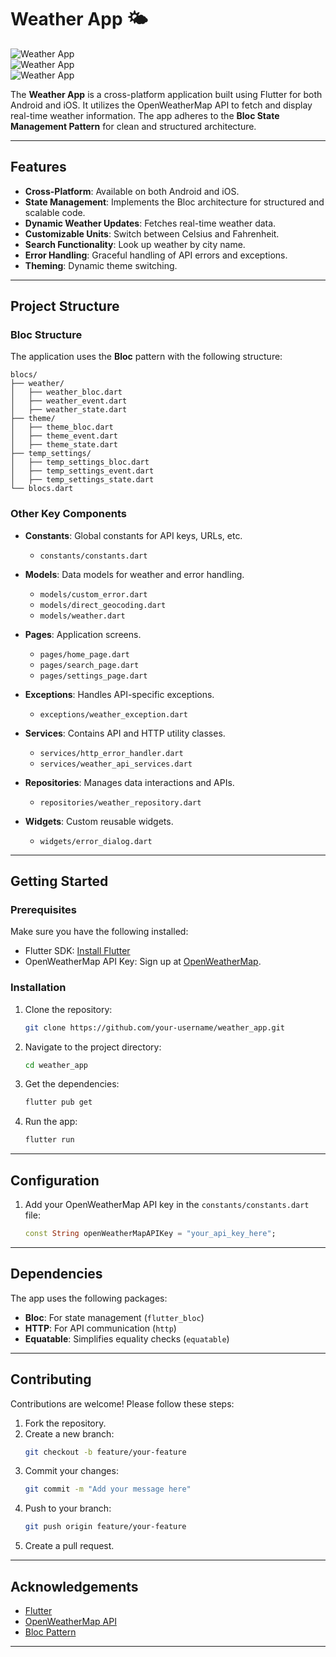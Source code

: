 # Weather App 🌤️

![Weather App](https://img.shields.io/badge/version-1.0-blue.svg)  
![Weather App](https://img.shields.io/badge/platform-Flutter-lightblue.svg)  
![Weather App](https://img.shields.io/badge/api-openweathermap.org-brightgreen.svg)

The **Weather App** is a cross-platform application built using Flutter for both Android and iOS. It utilizes the OpenWeatherMap API to fetch and display real-time weather information. The app adheres to the **Bloc State Management Pattern** for clean and structured architecture.

---

## Features

- **Cross-Platform**: Available on both Android and iOS.
- **State Management**: Implements the Bloc architecture for structured and scalable code.
- **Dynamic Weather Updates**: Fetches real-time weather data.
- **Customizable Units**: Switch between Celsius and Fahrenheit.
- **Search Functionality**: Look up weather by city name.
- **Error Handling**: Graceful handling of API errors and exceptions.
- **Theming**: Dynamic theme switching.

---

## Project Structure

### **Bloc Structure**

The application uses the **Bloc** pattern with the following structure:

```
blocs/
├── weather/
│   ├── weather_bloc.dart
│   ├── weather_event.dart
│   ├── weather_state.dart
├── theme/
│   ├── theme_bloc.dart
│   ├── theme_event.dart
│   ├── theme_state.dart
├── temp_settings/
│   ├── temp_settings_bloc.dart
│   ├── temp_settings_event.dart
│   ├── temp_settings_state.dart
└── blocs.dart
```

### **Other Key Components**

- **Constants**: Global constants for API keys, URLs, etc.
    - `constants/constants.dart`

- **Models**: Data models for weather and error handling.
    - `models/custom_error.dart`
    - `models/direct_geocoding.dart`
    - `models/weather.dart`

- **Pages**: Application screens.
    - `pages/home_page.dart`
    - `pages/search_page.dart`
    - `pages/settings_page.dart`

- **Exceptions**: Handles API-specific exceptions.
    - `exceptions/weather_exception.dart`

- **Services**: Contains API and HTTP utility classes.
    - `services/http_error_handler.dart`
    - `services/weather_api_services.dart`

- **Repositories**: Manages data interactions and APIs.
    - `repositories/weather_repository.dart`

- **Widgets**: Custom reusable widgets.
    - `widgets/error_dialog.dart`

---

## Getting Started

### Prerequisites

Make sure you have the following installed:

- Flutter SDK: [Install Flutter](https://flutter.dev/docs/get-started/install)
- OpenWeatherMap API Key: Sign up at [OpenWeatherMap](https://openweathermap.org/).

### Installation

1. Clone the repository:
   ```bash
   git clone https://github.com/your-username/weather_app.git
   ```
2. Navigate to the project directory:
   ```bash
   cd weather_app
   ```
3. Get the dependencies:
   ```bash
   flutter pub get
   ```
4. Run the app:
   ```bash
   flutter run
   ```

---

## Configuration

1. Add your OpenWeatherMap API key in the `constants/constants.dart` file:
   ```dart
   const String openWeatherMapAPIKey = "your_api_key_here";
   ```

---

## Dependencies

The app uses the following packages:

- **Bloc**: For state management (`flutter_bloc`)
- **HTTP**: For API communication (`http`)
- **Equatable**: Simplifies equality checks (`equatable`)

---

## Contributing

Contributions are welcome! Please follow these steps:

1. Fork the repository.
2. Create a new branch:
   ```bash
   git checkout -b feature/your-feature
   ```
3. Commit your changes:
   ```bash
   git commit -m "Add your message here"
   ```
4. Push to your branch:
   ```bash
   git push origin feature/your-feature
   ```
5. Create a pull request.

---

## Acknowledgements

- [Flutter](https://flutter.dev/)
- [OpenWeatherMap API](https://openweathermap.org/)
- [Bloc Pattern](https://bloclibrary.dev/)

---

